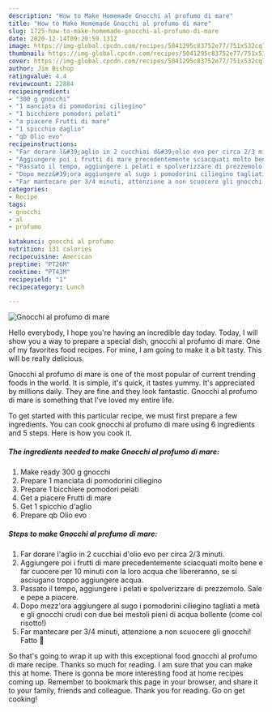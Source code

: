 ```yaml
---
description: "How to Make Homemade Gnocchi al profumo di mare"
title: "How to Make Homemade Gnocchi al profumo di mare"
slug: 1725-how-to-make-homemade-gnocchi-al-profumo-di-mare
date: 2020-12-14T09:20:59.131Z
image: https://img-global.cpcdn.com/recipes/5041295c83752e77/751x532cq70/gnocchi-al-profumo-di-mare-recipe-main-photo.jpg
thumbnail: https://img-global.cpcdn.com/recipes/5041295c83752e77/751x532cq70/gnocchi-al-profumo-di-mare-recipe-main-photo.jpg
cover: https://img-global.cpcdn.com/recipes/5041295c83752e77/751x532cq70/gnocchi-al-profumo-di-mare-recipe-main-photo.jpg
author: Jim Bishop
ratingvalue: 4.4
reviewcount: 22884
recipeingredient:
- "300 g gnocchi"
- "1 manciata di pomodorini ciliegino"
- "1 bicchiere pomodori pelati"
- "a piacere Frutti di mare"
- "1 spicchio daglio"
- "qb Olio evo"
recipeinstructions:
- "Far dorare l&#39;aglio in 2 cucchiai d&#39;olio evo per circa 2/3 minuti."
- "Aggiungere poi i frutti di mare precedentemente sciacquati molto bene e far cuocere per 10 minuti con la loro acqua che libereranno, se si asciugano troppo aggiungere acqua."
- "Passato il tempo, aggiungere i pelati e spolverizzare di prezzemolo. Sale e pepe a piacere."
- "Dopo mezz&#39;ora aggiungere al sugo i pomodorini ciliegino tagliati a metà e gli gnocchi crudi con due bei mestoli pieni di acqua bollente (come col risotto!)"
- "Far mantecare per 3/4 minuti, attenzione a non scuocere gli gnocchi! Fatto 🥰"
categories:
- Recipe
tags:
- gnocchi
- al
- profumo

katakunci: gnocchi al profumo 
nutrition: 131 calories
recipecuisine: American
preptime: "PT26M"
cooktime: "PT43M"
recipeyield: "1"
recipecategory: Lunch

---
```



![Gnocchi al profumo di mare](https://img-global.cpcdn.com/recipes/5041295c83752e77/751x532cq70/gnocchi-al-profumo-di-mare-recipe-main-photo.jpg)

Hello everybody, I hope you're having an incredible day today. Today, I will show you a way to prepare a special dish, gnocchi al profumo di mare. One of my favorites food recipes. For mine, I am going to make it a bit tasty. This will be really delicious.



Gnocchi al profumo di mare is one of the most popular of current trending foods in the world. It is simple, it's quick, it tastes yummy. It's appreciated by millions daily. They are fine and they look fantastic. Gnocchi al profumo di mare is something that I've loved my entire life.


To get started with this particular recipe, we must first prepare a few ingredients. You can cook gnocchi al profumo di mare using 6 ingredients and 5 steps. Here is how you cook it.

<!--inarticleads1-->

##### The ingredients needed to make Gnocchi al profumo di mare:

1. Make ready 300 g gnocchi
1. Prepare 1 manciata di pomodorini ciliegino
1. Prepare 1 bicchiere pomodori pelati
1. Get a piacere Frutti di mare
1. Get 1 spicchio d&#39;aglio
1. Prepare qb Olio evo




<!--inarticleads2-->

##### Steps to make Gnocchi al profumo di mare:

1. Far dorare l&#39;aglio in 2 cucchiai d&#39;olio evo per circa 2/3 minuti.
1. Aggiungere poi i frutti di mare precedentemente sciacquati molto bene e far cuocere per 10 minuti con la loro acqua che libereranno, se si asciugano troppo aggiungere acqua.
1. Passato il tempo, aggiungere i pelati e spolverizzare di prezzemolo. Sale e pepe a piacere.
1. Dopo mezz&#39;ora aggiungere al sugo i pomodorini ciliegino tagliati a metà e gli gnocchi crudi con due bei mestoli pieni di acqua bollente (come col risotto!)
1. Far mantecare per 3/4 minuti, attenzione a non scuocere gli gnocchi! Fatto 🥰




So that's going to wrap it up with this exceptional food gnocchi al profumo di mare recipe. Thanks so much for reading. I am sure that you can make this at home. There is gonna be more interesting food at home recipes coming up. Remember to bookmark this page in your browser, and share it to your family, friends and colleague. Thank you for reading. Go on get cooking!
